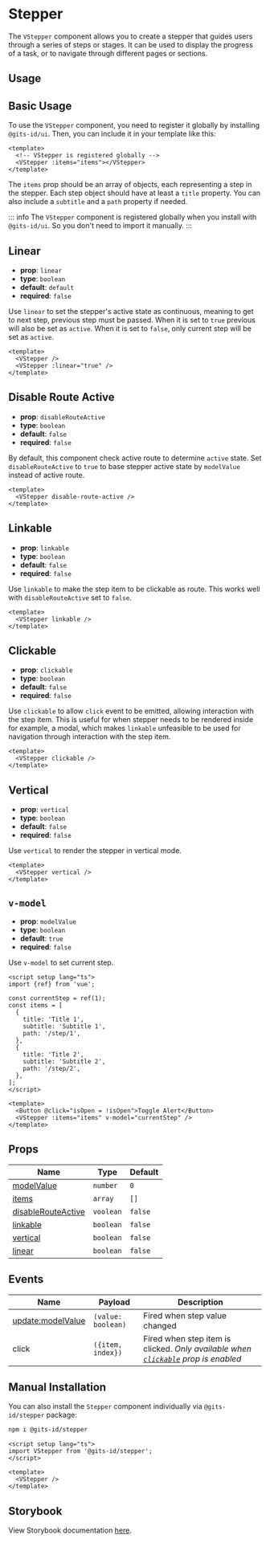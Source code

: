 # Stepper

The `VStepper` component allows you to create a stepper that guides users through a series of steps or stages. It can be used to display the progress of a task, or to navigate through different pages or sections.

## Usage

## Basic Usage

To use the `VStepper` component, you need to register it globally by installing `@gits-id/ui`. Then, you can include it in your template like this:

<LivePreview src="components-stepper--default" height="250" >

```vue
<template>
  <!-- VStepper is registered globally -->
  <VStepper :items="items"></VStepper>
</template>
```

</LivePreview>

The `items` prop should be an array of objects, each representing a step in the stepper. Each step object should have at least a `title` property. You can also include a `subtitle` and a `path` property if needed.

::: info
The `VStepper` component is registered globally when you install with `@gits-id/ui`. So you don't need to import it manually.
:::

## Linear

- **prop**: `linear`
- **type**: `boolean`
- **default**: `default`
- **required**: `false`

Use `linear` to set the stepper's active state as continuous, meaning to get to next step, previous step must be passed.
When it is set to `true` previous will also be set as `active`.
When it is set to `false`, only current step will be set as `active`.

<LivePreview src="components-stepper--linear" >

```vue
<template>
  <VStepper />
  <VStepper :linear="true" />
</template>
```

</LivePreview>

## Disable Route Active

- **prop**: `disableRouteActive`
- **type**: `boolean`
- **default**: `false`
- **required**: `false`

By default, this component check active route to determine `active` state.
Set `disableRouteActive` to `true` to base stepper active state by `modelValue` instead of active route.

<LivePreview src="components-stepper--disable-route-active" height="200">

```vue
<template>
  <VStepper disable-route-active />
</template>
```

</LivePreview>

## Linkable

- **prop**: `linkable`
- **type**: `boolean`
- **default**: `false`
- **required**: `false`

Use `linkable` to make the step item to be clickable as route. This works well with `disableRouteActive` set to `false`.

```vue
<template>
  <VStepper linkable />
</template>
```

## Clickable

- **prop**: `clickable`
- **type**: `boolean`
- **default**: `false`
- **required**: `false`

Use `clickable` to allow `click` event to be emitted, allowing interaction with the step item. This is useful for when
stepper needs to be rendered inside for example, a modal, which makes `linkable` unfeasible to be used for navigation
through interaction with the step item.

<LivePreview src="components-stepper--clickable" height="600">

```vue
<template>
  <VStepper clickable />
</template>
```

</LivePreview>

## Vertical

- **prop**: `vertical`
- **type**: `boolean`
- **default**: `false`
- **required**: `false`

Use `vertical` to render the stepper in vertical mode.

<LivePreview src="components-stepper--vertical" >

```vue
<template>
  <VStepper vertical />
</template>
```

</LivePreview>

## `v-model`

- **prop**: `modelValue`
- **type**: `boolean`
- **default**: `true`
- **required**: `false`

Use `v-model` to set current step.

<LivePreview src="components-stepper--v-model" height="250" >

```vue{10}
<script setup lang="ts">
import {ref} from 'vue';

const currentStep = ref(1);
const items = [
  {
    title: 'Title 1',
    subtitle: 'Subtitle 1',
    path: '/step/1',
  },
  {
    title: 'Title 2',
    subtitle: 'Subtitle 2',
    path: '/step/2',
  },
];
</script>

<template>
  <Button @click="isOpen = !isOpen">Toggle Alert</Button>
  <VStepper :items="items" v-model="currentStep" />
</template>
```

</LivePreview>

## Props

| Name                                        | Type      | Default |
| ------------------------------------------- | --------- | ------- |
| [modelValue](#name)                         | `number`  | `0`     |
| [items](#items)                             | `array`   | `[]`    |
| [disableRouteActive](#disable-route-active) | `voolean` | `false` |
| [linkable](#linkable)                       | `boolean` | `false` |
| [vertical](#vertical)                       | `boolean` | `false` |
| [linear](#linear)                           | `boolean` | `false` |

## Events

| Name                                   | Payload            | Description                                                                                      |
| -------------------------------------- | ------------------ | ------------------------------------------------------------------------------------------------ |
| [update:modelValue](#updateModelValue) | `(value: boolean)` | Fired when step value changed                                                                    |
| click                                  | `({item, index})`  | Fired when step item is clicked. _Only available when [`clickable`](#clickable) prop is enabled_ |

## Manual Installation

You can also install the `Stepper` component individually via `@gits-id/stepper` package:

```bash
npm i @gits-id/stepper
```

```vue
<script setup lang="ts">
import VStepper from '@gits-id/stepper';
</script>

<template>
  <VStepper />
</template>
```

## Storybook

View Storybook documentation [here](https://gits-ui.web.app/?path=/story/components-stepper--default).

